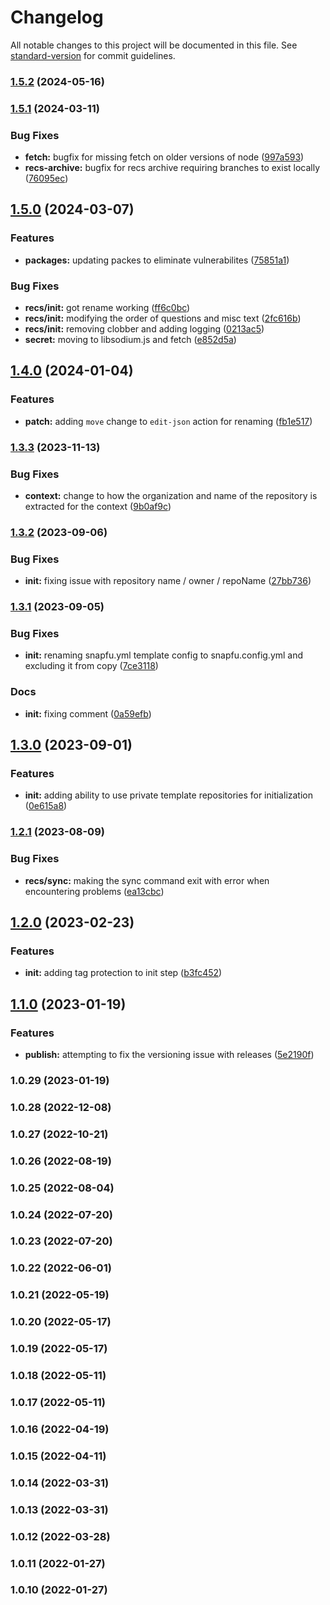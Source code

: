 # Changelog

All notable changes to this project will be documented in this file. See [standard-version](https://github.com/conventional-changelog/standard-version) for commit guidelines.

### [1.5.2](https://github.com/searchspring/snapfu/compare/v1.5.1...v1.5.2) (2024-05-16)

### [1.5.1](https://github.com/searchspring/snapfu/compare/v1.5.0...v1.5.1) (2024-03-11)


### Bug Fixes

* **fetch:** bugfix for missing fetch on older versions of node ([997a593](https://github.com/searchspring/snapfu/commit/997a5935dbf758c3395ba80ba1fcec21bc250b2e))
* **recs-archive:** bugfix for recs archive requiring branches to exist locally ([76095ec](https://github.com/searchspring/snapfu/commit/76095ec23c76584d666c0f8e1a3fff996759fc76))

## [1.5.0](https://github.com/searchspring/snapfu/compare/v1.4.0...v1.5.0) (2024-03-07)


### Features

* **packages:** updating packes to eliminate vulnerabilites ([75851a1](https://github.com/searchspring/snapfu/commit/75851a16c6b9ce4615f0b525fb320db1f81bc7c8))


### Bug Fixes

* **recs/init:** got rename working ([ff6c0bc](https://github.com/searchspring/snapfu/commit/ff6c0bc4fb304b3ab65b15c2a963165c15d4b946))
* **recs/init:** modifying the order of questions and misc text ([2fc616b](https://github.com/searchspring/snapfu/commit/2fc616bcb44e3eb48f7f0a30ea0c40abf022688a))
* **recs/init:** removing clobber and adding logging ([0213ac5](https://github.com/searchspring/snapfu/commit/0213ac5d6000f90efeefc86fb79772526a5e06dd))
* **secret:** moving to libsodium.js and fetch ([e852d5a](https://github.com/searchspring/snapfu/commit/e852d5a3c40e7ddbbc11686a05d3f32ec8cd876f))

## [1.4.0](https://github.com/searchspring/snapfu/compare/v1.3.3...v1.4.0) (2024-01-04)


### Features

* **patch:** adding `move` change to `edit-json` action for renaming ([fb1e517](https://github.com/searchspring/snapfu/commit/fb1e51777ec6994398afd88621396401c9a0a1f0))

### [1.3.3](https://github.com/searchspring/snapfu/compare/v1.3.2...v1.3.3) (2023-11-13)


### Bug Fixes

* **context:** change to how the organization and name of the repository is extracted for the context ([9b0af9c](https://github.com/searchspring/snapfu/commit/9b0af9c1bdc5d57c300578e88f3f1717b1458a1f))

### [1.3.2](https://github.com/searchspring/snapfu/compare/v1.3.1...v1.3.2) (2023-09-06)


### Bug Fixes

* **init:** fixing issue with repository name / owner / repoName ([27bb736](https://github.com/searchspring/snapfu/commit/27bb736d3e2d04dca6759a0da9c37d29d34f1ec0))

### [1.3.1](https://github.com/searchspring/snapfu/compare/v1.3.0...v1.3.1) (2023-09-05)


### Bug Fixes

* **init:** renaming snapfu.yml template config to snapfu.config.yml and excluding it from copy ([7ce3118](https://github.com/searchspring/snapfu/commit/7ce31183c8d4692fa701c994ae42ab7a2c5a761b))


### Docs

* **init:** fixing comment ([0a59efb](https://github.com/searchspring/snapfu/commit/0a59efb441f36f9cb09fd4aba35925e8ca2e1138))

## [1.3.0](https://github.com/searchspring/snapfu/compare/v1.2.1...v1.3.0) (2023-09-01)


### Features

* **init:** adding ability to use private template repositories for initialization ([0e615a8](https://github.com/searchspring/snapfu/commit/0e615a862af37eb415fd1cbb8f622cd264f47732))

### [1.2.1](https://github.com/searchspring/snapfu/compare/v1.2.0...v1.2.1) (2023-08-09)


### Bug Fixes

* **recs/sync:** making the sync command exit with error when encountering problems ([ea13cbc](https://github.com/searchspring/snapfu/commit/ea13cbce1575e2536163043c9d8502591ede9e21))

## [1.2.0](https://github.com/searchspring/snapfu/compare/v1.1.0...v1.2.0) (2023-02-23)


### Features

* **init:** adding tag protection to init step ([b3fc452](https://github.com/searchspring/snapfu/commit/b3fc4524a2b03c271cd00ed9c2a2e9b4897a49da))

## [1.1.0](https://github.com/searchspring/snapfu/compare/v1.0.29...v1.1.0) (2023-01-19)


### Features

* **publish:** attempting to fix the versioning issue with releases ([5e2190f](https://github.com/searchspring/snapfu/commit/5e2190fb99f898823264b5674d23f8886cbe29e1))

### 1.0.29 (2023-01-19)

### 1.0.28 (2022-12-08)

### 1.0.27 (2022-10-21)

### 1.0.26 (2022-08-19)

### 1.0.25 (2022-08-04)

### 1.0.24 (2022-07-20)

### 1.0.23 (2022-07-20)

### 1.0.22 (2022-06-01)

### 1.0.21 (2022-05-19)

### 1.0.20 (2022-05-17)

### 1.0.19 (2022-05-17)

### 1.0.18 (2022-05-11)

### 1.0.17 (2022-05-11)

### 1.0.16 (2022-04-19)

### 1.0.15 (2022-04-11)

### 1.0.14 (2022-03-31)

### 1.0.13 (2022-03-31)

### 1.0.12 (2022-03-28)

### 1.0.11 (2022-01-27)

### 1.0.10 (2022-01-27)
